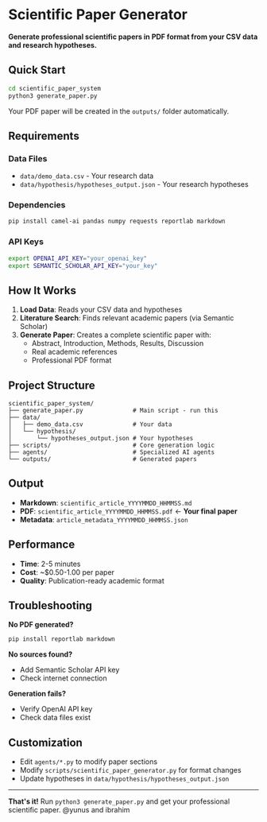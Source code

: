 # Scientific Paper Generator

**Generate professional scientific papers in PDF format from your CSV data and research hypotheses.**

## Quick Start

```bash
cd scientific_paper_system
python3 generate_paper.py
```

Your PDF paper will be created in the `outputs/` folder automatically.

## Requirements

### Data Files
- `data/demo_data.csv` - Your research data
- `data/hypothesis/hypotheses_output.json` - Your research hypotheses

### Dependencies
```bash
pip install camel-ai pandas numpy requests reportlab markdown 
```
### API Keys
```bash
export OPENAI_API_KEY="your_openai_key"
export SEMANTIC_SCHOLAR_API_KEY="your_key"   
```

## How It Works

1. **Load Data**: Reads your CSV data and hypotheses
2. **Literature Search**: Finds relevant academic papers (via Semantic Scholar)
3. **Generate Paper**: Creates a complete scientific paper with:
   - Abstract, Introduction, Methods, Results, Discussion
   - Real academic references
   - Professional PDF format

## Project Structure

```
scientific_paper_system/
├── generate_paper.py              # Main script - run this
├── data/
│   ├── demo_data.csv              # Your data
│   └── hypothesis/
│       └── hypotheses_output.json # Your hypotheses
├── scripts/                       # Core generation logic
├── agents/                        # Specialized AI agents
└── outputs/                       # Generated papers
```

## Output

- **Markdown**: `scientific_article_YYYYMMDD_HHMMSS.md`
- **PDF**: `scientific_article_YYYYMMDD_HHMMSS.pdf` ← **Your final paper**
- **Metadata**: `article_metadata_YYYYMMDD_HHMMSS.json`

## Performance

- **Time**: 2-5 minutes
- **Cost**: ~$0.50-1.00 per paper
- **Quality**: Publication-ready academic format

## Troubleshooting

**No PDF generated?**
```bash
pip install reportlab markdown
```

**No sources found?**
- Add Semantic Scholar API key
- Check internet connection

**Generation fails?**
- Verify OpenAI API key
- Check data files exist

## Customization

- Edit `agents/*.py` to modify paper sections
- Modify `scripts/scientific_paper_generator.py` for format changes
- Update hypotheses in `data/hypothesis/hypotheses_output.json`

---

**That's it!** Run `python3 generate_paper.py` and get your professional scientific paper. 
@yunus and ibrahim    